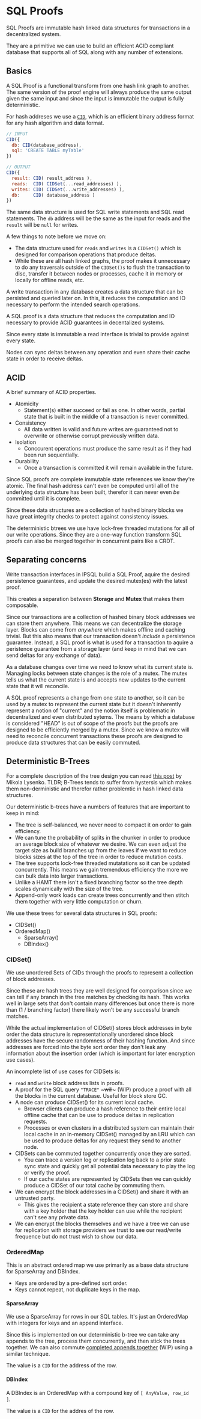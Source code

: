 # SQL Proofs

SQL Proofs are immutable hash linked data structures for transactions
in a decentralized system.

They are a primitive we can use to build an efficient ACID compliant database
that supports all of SQL along with any number of extensions.

## Basics

A SQL Proof is a functional transform from one hash link graph to another.
The same version of the proof engine will always produce the same output given the same input and since the input is immutable the output is fully deterministic.

For hash addreses we use a [`CID`](https://specs.ipld.io/block-layer/CID.html), which is an efficient binary address format for any
hash algorithm and data format.

```js
// INPUT
CID({
  db: CID(database_address),
  sql: 'CREATE TABLE myTable'
})

// OUTPUT
CID({
  result: CID( result_address ),
  reads:  CID( CIDSet(...read_addresses) ),
  writes: CID( CIDSet(...write_addresses) ),
  db:     CID( database_address )
})
```

The same data structure is used for SQL write statements and SQL read statements. The `db`
address will be the same as the input for reads and the `result` will be `null` for writes.

A few things to note before we move on:

* The data structure used for `reads` and `writes` is a `CIDSet()` which is designed
  for comparison operations that produce deltas.
* While these are all hash linked graphs, the proof makes it unnecessary to do any traversals
  outside of the `CIDSet()s` to flush the transaction to disc, transfer it between nodes or processes,
  cache it in memory or locally for offline reads, etc.

A write transaction in any database creates a data structure that can be persisted and
queried later on. In this, it reduces the computation and IO necessary to perform the intended
search operations.

A SQL proof is a data structure that reduces the computation and IO necessary to provide
ACID guarantees in decentalized systems.

Since every state is immutable a read interface is trivial to provide against every state.

Nodes can sync deltas between any operation and even share their cache state in order to receive
deltas.

## ACID

A brief summary of ACID properties.

* Atomicity
  * Statement(s) either succeed or fail as one. In other words, partial state that is built
    in the middle of a transaction is never committed.
* Consistency
  * All data written is valid and future writes are guaranteed not to overwrite or otherwise
    corrupt previously written data.
* Isolation
  * Conccurent operations must produce the same result as if they had been run sequentially.
* Durability
  * Once a transaction is committed it will remain available in the future.

Since SQL proofs are complete immutable state references we know they're atomic. The final
hash address can't even be computed until all of the underlying data structure has been built,
therefor it can never even *be* committed until it is complete.

Since these data structures are a collection of hashed binary blocks we have great integrity
checks to protect against consistency issues.

The deterministic btrees we use have lock-free threaded mutations for all of our write operations.
Since they are a one-way function transform SQL proofs can also be merged together in concurrent
pairs like a CRDT.

## Separating concerns

Write transaction interfaces in IPSQL build a SQL Proof, aquire the desired persistence guarantees,
and update the desired mutex(es) with the latest proof.

This creates a separation between **Storage** and **Mutex** that makes them composable.

Since our transactions are a collection of hashed binary block addresses we can store them anywhere.
This means we can decentralize the storage layer. Blocks can come from *anywhere* which makes offline
and caching trivial. But this also means that our transaction doesn't *include* a persistence
guarantee. Instead, a SQL proof is what is used for a transaction to aquire a peristence guarantee
from a storage layer (and keep in mind that we can send deltas for any exchange of data).

As a database changes over time we need to know what its current state is. Managing locks
between state changes is the role of a mutex. The mutex tells us what the current state is
and accepts new updates to the current state that it will reconcile.

A SQL proof represents a change from one state to another, so it can be used by a mutex to
represent the current state but it doesn't inherently represent a notion of "current" and the
notion itself is problematic in decentralized and even distributed sytems. The means
by which a database is considered "HEAD" is out of scope of the proofs but the proofs are designed
to be efficiently merged by a mutex. Since we know a mutex will need to reconcile concurrent transactions
these proofs are designed to produce data structures that can be easily commuted.

## Deterministic B-Trees

For a complete description of the tree design you can read [this post](https://0fps.net/2020/12/19/peer-to-peer-ordered-search-indexes/) by Mikola Lysenko. TLDR; B-Trees tends to suffer from hystersis which makes them
non-derministic and therefor rather problemtic in hash linked data structures.

Our deterministic b-trees have a numbers of features that are important to keep in mind:

* The tree is self-balanced, we never need to compact it on order to gain efficiency.
* We can tune the probability of splits in the chunker in order to produce an average block
  size of whatever we desire. We can even adjust the target size as build branches up from the
  leaves if we want to reduce blocks sizes at the top of the tree in order to reduce mutation costs.
* The tree supports lock-free threaded mutatations so it can be updated concurrently. This means
  we gain tremendous efficiency the more we can bulk data into larger transactions.
* Unlike a HAMT there isn't a fixed branching factor so the tree depth scales dynamically with
  the size of the tree.
* Append-only work loads can create trees concurrently and then stitch them together with
  very little computation or churn.

We use these trees for several data structures in SQL proofs:

* CIDSet()
* OrderedMap()
  * SparseArray()
  * DBIndex()

### CIDSet()

We use unordered Sets of CIDs through the proofs to represent a collection of block addresses.

Since these are hash trees they are well designed for comparison since we can tell if any branch in
the tree matches by checking its hash. This works well in large sets that don't contain many differences
but once there is more than (1 / branching factor) there likely won't be any successful branch
matches.

While the actual implementation of CIDSet() stores block addresses in byte order the data structure
is representationally unordered since block addresses have the secure randomness of their hashing
function. And since addresses are forced into the byte sort order they don't leak any information
about the insertion order (which is important for later encryption use cases).

An incomplete list of use cases for CIDSets is:

* `read` and `write` block address lists in proofs.
* A proof for the SQL query `"TRACE"` ~~~will~~~ (WIP) produce a proof
  with all the blocks in the current database. Useful for block store GC.
* A node can produce CIDSet() for its current local cache.
  * Browser clients can produce a hash reference to their entire local offline
    cache that can be use to produce deltas in replication requests.
  * Processes or even clusters in a distributed system can maintain their local cache in an in-memory
    CIDSet() managed by an LRU which can be used to produce deltas for any request
    they send to another node.
* CIDSets can be commuted together concurrently once they are sorted.
  * You can trace a version log or replication log back to a prior state sync state
    and quickly get all potential data necessary to play the log or verify the proof.
  * If our cache states are represented by CIDSets then we can quickly produce a CIDSet
    of our total cache by commuting them.
* We can encrypt the block addresses in a CIDSet() and share it with an untrusted party.
  * This gives the recipient a state reference they can store and share with a key holder
    that the key holder can use while the recipient can't see any private data.
* We can encrypt the blocks themselves and we have a tree we can use for replication with
  storage providers we trust to see our read/write frequence but do not trust wish to
  show our data.

### OrderedMap

This is an abstract ordered map we use primarily as a base data structure for SparseArray
and DBIndex.

* Keys are ordered by a pre-defined sort order.
* Keys cannot repeat, not duplicate keys in the map.

#### SparseArray

We use a SparseArray for rows in our SQL tables. It's just an OrderedMap with integers for
keys and an append interface.

Since this is implemented on our deterministic b-tree we can take any appends
to the tree, process them concurrently, and then stick the trees together.
We can also commute [completed appends together](https://github.com/mikeal/chunky-trees/issues/1) (WIP)
using a similar technique.

The value is a `CID` for the address of the row.

#### DBIndex

A DBIndex is an OrderedMap with a compound key of `[ AnyValue, row_id ]`.

The value is a `CID` for the addres of the row.
